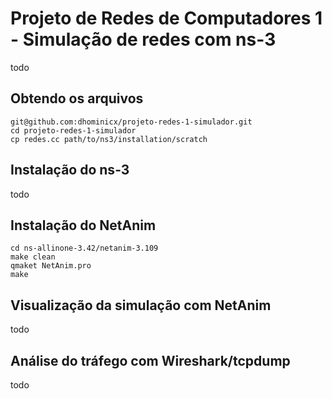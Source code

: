 # Projeto de Redes de Computadores 1 - Simulação de redes com ns-3
todo

## Obtendo os arquivos
```
git@github.com:dhominicx/projeto-redes-1-simulador.git
cd projeto-redes-1-simulador
cp redes.cc path/to/ns3/installation/scratch
```

## Instalação do ns-3
todo

## Instalação do NetAnim
```
cd ns-allinone-3.42/netanim-3.109
make clean
qmaket NetAnim.pro
make
```

## Visualização da simulação com NetAnim
todo

## Análise do tráfego com Wireshark/tcpdump
todo
